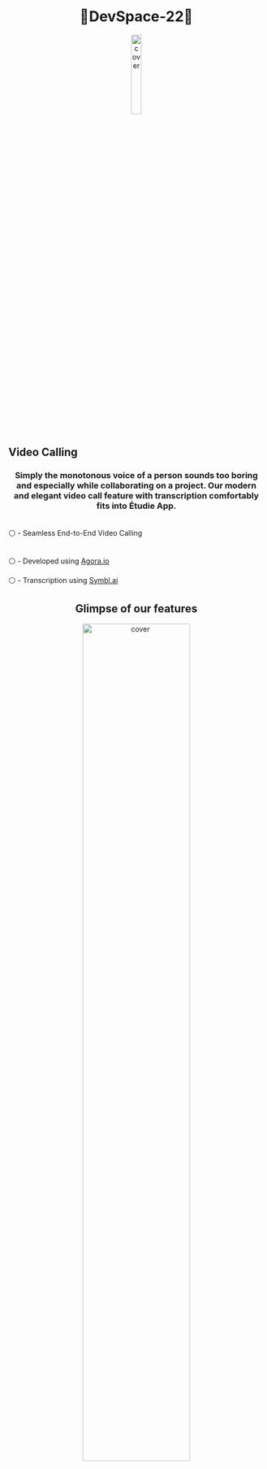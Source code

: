 <h1 align="center">🚀DevSpace-22🚀</h1>
<div align="center">
<img width="20%" src="https://media.discordapp.net/attachments/964219837314400327/964316361063039026/unknown-modified_4.png" alt="cover" >
  <h2 align="left">Video Calling</h2>
  </div>
  
<div align="left">
<h3 align="center"> Simply the monotonous voice of a person sounds too boring and especially while collaborating on a project.
  Our modern and elegant video call feature with transcription comfortably fits into Étudie App. </h3>
  <br>
  ⚪️ - Seamless End-to-End Video Calling<br><br>
  
  
  ⚪️ - Developed using [Agora.io](https://www.agora.io/)<br>
 
  ⚪️ - Transcription using [Symbl.ai](https://symbl.ai/)<br>
  <h2 align="center">Glimpse of our features</h2>
<p align="center">
<img width="65%" src="https://media.discordapp.net/attachments/964369189919916052/964523257514582076/Draft_2.png?width=1020&height=662" alt="cover" /></p></br>
  
  
</div>

